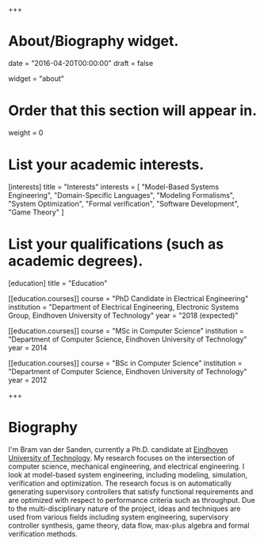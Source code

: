 +++
# About/Biography widget.

date = "2016-04-20T00:00:00"
draft = false

widget = "about"

# Order that this section will appear in.
weight = 0

# List your academic interests.
[interests]
  title = "Interests"
  interests = [
    "Model-Based Systems Engineering",
    "Domain-Specific Languages",
    "Modeling Formalisms",
    "System Optimization",
    "Formal verification",
    "Software Development",
    "Game Theory"
  ]

# List your qualifications (such as academic degrees).
[education]
  title = "Education"

[[education.courses]]
  course = "PhD Candidate in Electrical Engineering"
  institution = "Department of Electrical Engineering, Electronic Systems Group, Eindhoven University of Technology"
  year = "2018 (expected)"

[[education.courses]]
  course = "MSc in Computer Science"
  institution = "Department of Computer Science, Eindhoven University of Technology"
  year = 2014

[[education.courses]]
  course = "BSc in Computer Science"
  institution = "Department of Computer Science, Eindhoven University of Technology"
  year = 2012

 
+++

# Biography

I'm Bram van der Sanden, currently a Ph.D. candidate at <a href="https://www.tue.nl/universiteit/faculteiten/electrical-engineering/faculteit/medewerkers/detail/ep/e/d/ep-uid/20086494/ep-tab/4/" target="_blank">Eindhoven University of Technology</a>. My research focuses on the intersection of computer science, mechanical engineering, and electrical engineering. I look at model-based system engineering, including modeling, simulation, verification and optimization. The research focus is on automatically generating supervisory controllers that satisfy functional requirements and are optimized with respect to performance criteria such as throughput. Due to the multi-disciplinary nature of the project, ideas and techniques are used from various fields including system engineering, supervisory controller synthesis, game theory, data flow, max-plus algebra and formal verification methods.
